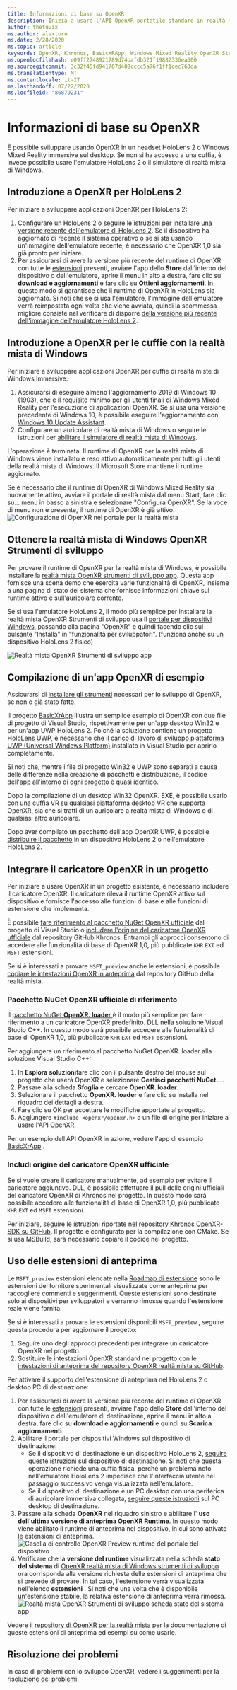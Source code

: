 ```yaml
---
title: Informazioni di base su OpenXR
description: Inizia a usare l'API OpenXR portatile standard in realtà mista di Windows e gli auricolari HoloLens 2.
author: thetuvix
ms.author: alexturn
ms.date: 2/28/2020
ms.topic: article
keywords: OpenXR, Khronos, BasicXRApp, Windows Mixed Reality OpenXR Strumenti di sviluppo, DirectX, native, app nativa, motore personalizzato, middleware, Guida introduttiva, 101, estensioni di anteprima, versione runtime di OpenXR, stato del sistema
ms.openlocfilehash: e09ff2748921789d74bafdb321f19882336ea500
ms.sourcegitcommit: 3c32f45fd941767d408cccc5a76f1ff1cec763da
ms.translationtype: MT
ms.contentlocale: it-IT
ms.lasthandoff: 07/22/2020
ms.locfileid: "86879231"
---
```

# <a name="getting-started-with-openxr"></a>Informazioni di base su OpenXR

È possibile sviluppare usando OpenXR in un headset HoloLens 2 o Windows Mixed Reality immersive sul desktop.  Se non si ha accesso a una cuffia, è invece possibile usare l'emulatore HoloLens 2 o il simulatore di realtà mista di Windows.

## <a name="getting-started-with-openxr-for-hololens-2"></a>Introduzione a OpenXR per HoloLens 2

Per iniziare a sviluppare applicazioni OpenXR per HoloLens 2:

1. Configurare un HoloLens 2 o seguire le istruzioni per [installare una versione recente dell'emulatore di HoloLens 2](using-the-hololens-emulator.md).  Se il dispositivo ha aggiornato di recente il sistema operativo o se si sta usando un'immagine dell'emulatore recente, è necessario che OpenXR 1,0 sia già pronto per iniziare.
1. Per assicurarsi di avere la versione più recente del runtime di OpenXR con tutte le [estensioni](openxr.md#roadmap) presenti, avviare l'app dello **Store** dall'interno del dispositivo o dell'emulatore, aprire il menu in alto a destra, fare clic su **download e aggiornamenti** e fare clic su **Ottieni aggiornamenti**.  In questo modo si garantisce che il runtime di OpenXR in HoloLens sia aggiornato.  Si noti che se si usa l'emulatore, l'immagine dell'emulatore verrà reimpostata ogni volta che viene avviata, quindi la scommessa migliore consiste nel verificare di disporre [della versione più recente dell'immagine dell'emulatore HoloLens 2](using-the-hololens-emulator.md).

## <a name="getting-started-with-openxr-for-windows-mixed-reality-headsets"></a>Introduzione a OpenXR per le cuffie con la realtà mista di Windows

Per iniziare a sviluppare applicazioni OpenXR per cuffie di realtà miste di Windows Immersive:

1. Assicurarsi di eseguire almeno l'aggiornamento 2019 di Windows 10 (1903), che è il requisito minimo per gli utenti finali di Windows Mixed Reality per l'esecuzione di applicazioni OpenXR.  Se si usa una versione precedente di Windows 10, è possibile eseguire l'aggiornamento con <a href="https://www.microsoft.com/software-download/windows10" target="_blank">Windows 10 Update Assistant</a>.
2. Configurare un auricolare di realtà mista di Windows o seguire le istruzioni per [abilitare il simulatore di realtà mista di Windows](using-the-windows-mixed-reality-simulator.md).

L'operazione è terminata.  Il runtime di OpenXR per la realtà mista di Windows viene installato e reso attivo automaticamente per tutti gli utenti della realtà mista di Windows.  Il Microsoft Store mantiene il runtime aggiornato.

Se è necessario che il runtime di OpenXR di Windows Mixed Reality sia nuovamente attivo, avviare il portale di realtà mista dal menu Start, fare clic su... menu in basso a sinistra e selezionare "Configura OpenXR".  Se la voce di menu non è presente, il runtime di OpenXR è già attivo.<br>
![Configurazione di OpenXR nel portale per la realtà mista](images/mixed-reality-portal-set-up-openxr.png)

## <a name="getting-the-windows-mixed-reality-openxr-developer-tools"></a>Ottenere la realtà mista di Windows OpenXR Strumenti di sviluppo

Per provare il runtime di OpenXR per la realtà mista di Windows, è possibile installare la <a href="https://www.microsoft.com/store/productId/9n5cvvl23qbt" target="_blank">realtà mista OpenXR strumenti di sviluppo app</a>.  Questa app fornisce una scena demo che esercita varie funzionalità di OpenXR, insieme a una pagina di stato del sistema che fornisce informazioni chiave sul runtime attivo e sull'auricolare corrente.

Se si usa l'emulatore HoloLens 2, il modo più semplice per installare la realtà mista OpenXR Strumenti di sviluppo usa il [portale per dispositivi Windows](using-the-windows-device-portal.md), passando alla pagina "OpenXR" e quindi facendo clic sul pulsante "Installa" in "funzionalità per sviluppatori". (funziona anche su un dispositivo HoloLens 2 fisico)

![Realtà mista OpenXR Strumenti di sviluppo app](images/mixed-reality-openxr-developer-tools.png)

## <a name="building-a-sample-openxr-app"></a>Compilazione di un'app OpenXR di esempio

Assicurarsi di [installare gli strumenti](install-the-tools.md) necessari per lo sviluppo di OpenXR, se non è già stato fatto.

Il progetto <a href="https://github.com/microsoft/OpenXR-MixedReality/tree/master/samples/BasicXrApp" target="_blank">BasicXrApp</a> illustra un semplice esempio di OpenXR con due file di progetto di Visual Studio, rispettivamente per un'app desktop Win32 e per un'app UWP HoloLens 2.  Poiché la soluzione contiene un progetto HoloLens UWP, è necessario che il [carico di lavoro di sviluppo piattaforma UWP (Universal Windows Platform)](install-the-tools.md#installation-checklist) installato in Visual Studio per aprirlo completamente.

Si noti che, mentre i file di progetto Win32 e UWP sono separati a causa delle differenze nella creazione di pacchetti e distribuzione, il codice dell'app all'interno di ogni progetto è quasi identico.

Dopo la compilazione di un desktop Win32 OpenXR. EXE, è possibile usarlo con una cuffia VR su qualsiasi piattaforma desktop VR che supporta OpenXR, sia che si tratti di un auricolare a realtà mista di Windows o di qualsiasi altro auricolare.

Dopo aver compilato un pacchetto dell'app OpenXR UWP, è possibile [distribuire il pacchetto](using-visual-studio.md) in un dispositivo HoloLens 2 o nell'emulatore HoloLens 2.

## <a name="integrate-the-openxr-loader-into-a-project"></a>Integrare il caricatore OpenXR in un progetto

Per iniziare a usare OpenXR in un progetto esistente, è necessario includere il caricatore OpenXR.  Il caricatore rileva il runtime OpenXR attivo sul dispositivo e fornisce l'accesso alle funzioni di base e alle funzioni di estensione che implementa.

È possibile [fare riferimento al pacchetto NuGet OpenXR ufficiale](#reference-official-openxr-nuget-package) dal progetto di Visual Studio o [includere l'origine del caricatore OpenXR ufficiale](#include-official-openxr-loader-source) dal repository GitHub Khronos.  Entrambi gli approcci consentono di accedere alle funzionalità di base di OpenXR 1,0, più pubblicate `KHR` `EXT` ed `MSFT` estensioni.

Se si è interessati a provare `MSFT_preview` anche le estensioni, è possibile [copiare le intestazioni OpenXR in anteprima](#using-preview-extensions) dal repository GitHub della realtà mista.

### <a name="reference-official-openxr-nuget-package"></a>Pacchetto NuGet OpenXR ufficiale di riferimento

Il <a href="https://www.nuget.org/packages/OpenXR.Loader/" target="_blank">pacchetto NuGet **OpenXR. loader** </a> è il modo più semplice per fare riferimento a un caricatore OpenXR predefinito. DLL nella soluzione Visual Studio C++.  In questo modo sarà possibile accedere alle funzionalità di base di OpenXR 1,0, più pubblicate `KHR` `EXT` ed `MSFT` estensioni.

Per aggiungere un riferimento al pacchetto NuGet OpenXR. loader alla soluzione Visual Studio C++:
1. In **Esplora soluzioni**fare clic con il pulsante destro del mouse sul progetto che userà OpenXR e selezionare **Gestisci pacchetti NuGet...**.
1. Passare alla scheda **Sfoglia** e cercare **OpenXR. loader**.
1. Selezionare il pacchetto **OpenXR. loader** e fare clic su installa nel riquadro dei dettagli a destra.
1. Fare clic su OK per accettare le modifiche apportate al progetto.
1. Aggiungere `#include <openxr/openxr.h>` a un file di origine per iniziare a usare l'API OpenXR.

Per un esempio dell'API OpenXR in azione, vedere l'app di esempio <a href="https://github.com/microsoft/OpenXR-MixedReality/tree/master/samples/BasicXrApp" target="_blank">BasicXrApp</a> .

### <a name="include-official-openxr-loader-source"></a>Includi origine del caricatore OpenXR ufficiale

Se si vuole creare il caricatore manualmente, ad esempio per evitare il caricatore aggiuntivo. DLL, è possibile effettuare il pull delle origini ufficiali del caricatore OpenXR di Khronos nel progetto.  In questo modo sarà possibile accedere alle funzionalità di base di OpenXR 1,0, più pubblicate `KHR` `EXT` ed `MSFT` estensioni.

Per iniziare, seguire le istruzioni riportate nel <a href="https://github.com/KhronosGroup/OpenXR-SDK" target="_blank">repository Khronos OpenXR-SDK su GitHub</a>.  Il progetto è configurato per la compilazione con CMake. Se si usa MSBuild, sarà necessario copiare il codice nel progetto.

## <a name="using-preview-extensions"></a>Uso delle estensioni di anteprima

Le `MSFT_preview` estensioni elencate nella [Roadmap di estensione](openxr.md#roadmap) sono le estensioni del fornitore sperimentali visualizzate come anteprima per raccogliere commenti e suggerimenti.  Queste estensioni sono destinate solo ai dispositivi per sviluppatori e verranno rimosse quando l'estensione reale viene fornita.

Se si è interessati a provare le estensioni disponibili `MSFT_preview` , seguire questa procedura per aggiornare il progetto:
1. Seguire uno degli approcci precedenti per integrare un caricatore OpenXR nel progetto.
1. Sostituire le intestazioni OpenXR standard nel progetto con le <a href="https://github.com/microsoft/OpenXR-MixedReality/tree/master/openxr_preview/include/openxr" target="_blank">intestazioni di anteprima del repository OpenXR realtà mista su GitHub</a>.

Per attivare il supporto dell'estensione di anteprima nel HoloLens 2 o desktop PC di destinazione:
  1. Per assicurarsi di avere la versione più recente del runtime di OpenXR con tutte le [estensioni](openxr.md#roadmap) presenti, avviare l'app dello **Store** dall'interno del dispositivo o dell'emulatore di destinazione, aprire il menu in alto a destra, fare clic su **download e aggiornamenti** e quindi su **Scarica aggiornamenti**.
  1. Abilitare il portale per dispositivi Windows sul dispositivo di destinazione:
     * Se il dispositivo di destinazione è un dispositivo HoloLens 2, [seguire queste istruzioni](using-the-windows-device-portal.md) sul dispositivo di destinazione.  Si noti che questa operazione richiede una cuffia fisica, perché un problema noto nell'emulatore HoloLens 2 impedisce che l'interfaccia utente nel passaggio successivo venga visualizzata nell'emulatore.
     * Se il dispositivo di destinazione è un PC desktop con una periferica di auricolare immersiva collegata, <a href="https://docs.microsoft.com/windows/uwp/debug-test-perf/device-portal-desktop#set-up-device-portal-on-windows-desktop" target="_blank">seguire queste istruzioni</a> sul PC desktop di destinazione.
  1. Passare alla scheda **OpenXR** nel riquadro sinistro e abilitare l' **uso dell'ultima versione di anteprima OpenXR Runtime**.  In questo modo viene abilitato il runtime di anteprima nel dispositivo, in cui sono attivate le estensioni di anteprima.
     ![Casella di controllo OpenXR Preview runtime del portale del dispositivo](images/device-portal-openxr-preview-runtime.png)
  1. Verificare che la **versione del runtime** visualizzata nella scheda **stato del sistema** di [OpenXR realtà mista di Windows strumenti di sviluppo](openxr-getting-started.md#getting-the-windows-mixed-reality-openxr-developer-tools) ora corrisponda alla versione richiesta delle estensioni di anteprima che si prevede di provare.  In tal caso, l'estensione verrà visualizzata nell'elenco **estensioni** .  Si noti che una volta che è disponibile un'estensione stabile, la relativa estensione di anteprima verrà rimossa.<br />
     ![Realtà mista OpenXR Strumenti di sviluppo scheda stato del sistema app](images/mixed-reality-openxr-developer-tools-status.png)

Vedere il <a href="https://github.com/microsoft/OpenXR-MixedReality#openxr-preview-extensions" target="_blank">repository di OpenXR per la realtà mista</a> per la documentazione di queste estensioni di anteprima ed esempi su come usarle.

## <a name="troubleshooting"></a>Risoluzione dei problemi

In caso di problemi con lo sviluppo OpenXR, vedere i suggerimenti per la [risoluzione dei problemi](openxr-troubleshooting.md).